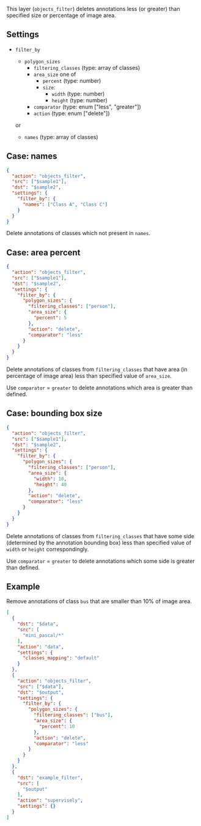 This layer (`objects_filter`) deletes annotations less (or greater) than specified size or percentage of image area.

## Settings

- `filter_by`
    - `polygon_sizes`
        - `filtering_classes` (type: array of classes)
        - `area_size` one of
            - `percent` (type: number)
            - `size`:
                - `width` (type: number)
                - `height` (type: number)
        - `comparator` (type: enum ["less", "greater"])
        - `action` (type: enum ["delete"])
        
    or
    
    - `names` (type: array of classes)


## Case: names

```json
{
  "action": "objects_filter",
  "src": ["$sample1"],
  "dst": "$sample2",
  "settings": {
    "filter_by": {
      "names": ["Class A", "Class C"]
    }
  }
}
```

Delete annotations of classes which not present in `names`.


## Case: area percent

```json
{
  "action": "objects_filter",
  "src": ["$sample1"],
  "dst": "$sample2",
  "settings": {
    "filter_by": {
      "polygon_sizes": {
        "filtering_classes": ["person"],
        "area_size": {
          "percent": 5
        },
        "action": "delete",
        "comparator": "less"
      }
    }
  }
}
```

Delete annotations of classes from `filtering_classes` that have area (in percentage of image area) less than specified value of `area_size`.

Use `comparator` = `greater` to delete annotations which area is greater than defined.

## Case: bounding box size

```json
{
  "action": "objects_filter",
  "src": ["$sample1"],
  "dst": "$sample2",
  "settings": {
    "filter_by": {
      "polygon_sizes": {
        "filtering_classes": ["person"],
        "area_size": {
          "width": 10,
          "height": 40
        },
        "action": "delete",
        "comparator": "less"
      }
    }
  }
}
```

Delete annotations of classes from `filtering_classes` that have some side (determined by the annotation bounding box) less than specified value of `width` or `height` correspondingly.

Use `comparator` = `greater` to delete annotations which some side is greater than defined.

## Example

Remove annotations of class `bus` that are smaller than 10% of image area.

```json
[
  {
    "dst": "$data",
    "src": [
      "mini_pascal/*"
    ],
    "action": "data",
    "settings": {
      "classes_mapping": "default"
    }
  },
  {
    "action": "objects_filter",
    "src": ["$data"],
    "dst": "$output",
    "settings": {
      "filter_by": {
        "polygon_sizes": {
          "filtering_classes": ["bus"],
          "area_size": {
            "percent": 10
          },
          "action": "delete",
          "comparator": "less"
        }
      }
    }
  },
  {
    "dst": "example_filter",
    "src": [
      "$output"
    ],
    "action": "supervisely",
    "settings": {}
  }
]
```

